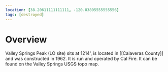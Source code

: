 ```yaml
---
location: [38.20611111111111, -120.83805555555556]
tags: [destroyed]
---
```


# Overview

Valley Springs Peak (LO site) sits at 1214', is located in [[Calaveras County]] and was constructed in 1962. It is run and operated by Cal Fire. It can be found on the Valley Springs USGS topo map.

